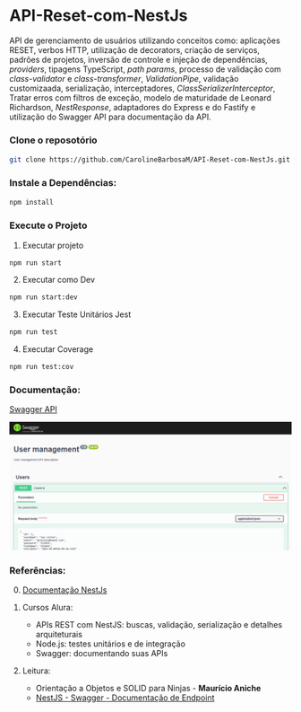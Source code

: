 # API-Reset-com-NestJs

API de gerenciamento de usuários utilizando conceitos como: aplicações RESET, verbos HTTP, utilização de decorators, 
criação de serviços, padrões de projetos, inversão de controle e injeção de dependências, <em>providers</em>, tipagens TypeScript,
<em>path params</em>, processo de validação com  <em>class-validator </em> e  <em>class-transformer</em>, <em>ValidationPipe</em>, validação customizaada, serialização, interceptadores, <em>ClassSerializerInterceptor</em>, Tratar erros com filtros de exceção, modelo de maturidade de Leonard Richardson, <em>NestResponse</em>, adaptadores do Express e do Fastify e utilização do Swagger API para documentação da API.

### Clone o reposotório

```bash
git clone https://github.com/CarolineBarbosaM/API-Reset-com-NestJs.git

```

### Instale a Dependências:

```bash
npm install
```

### Execute o Projeto

1. Executar projeto
```bash
npm run start
```

2. Executar como Dev
```bash
npm run start:dev
```

3. Executar Teste Unitários Jest
```bash
npm run test
```

4. Executar Coverage
```bash
npm run test:cov
```

### Documentação:

[Swagger API](http://localhost:3000/api/)

![Logo do Markdown](src/doc/img/swagger.png)

### Referências:

0. [Documentação NestJs](https://docs.nestjs.com/)

1. Cursos Alura:
    - APIs REST com NestJS: buscas, validação, serialização e detalhes arquiteturais
    - Node.js: testes unitários e de integração
    - Swagger: documentando suas APIs

2. Leitura:

    - Orientação a Objetos e SOLID para Ninjas - **Maurício Aniche**
    - [NestJS - Swagger - Documentação de Endpoint](https://github.com/FabricaDeSinapse/nestjs-documentacao-swagger/blob/main/README.md)
